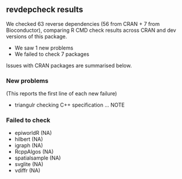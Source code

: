 ## revdepcheck results

We checked 63 reverse dependencies (56 from CRAN + 7 from Bioconductor), comparing R CMD check results across CRAN and dev versions of this package.

 * We saw 1 new problems
 * We failed to check 7 packages

Issues with CRAN packages are summarised below.

### New problems
(This reports the first line of each new failure)

* triangulr
  checking C++ specification ... NOTE

### Failed to check

* epiworldR     (NA)
* hilbert       (NA)
* igraph        (NA)
* RcppAlgos     (NA)
* spatialsample (NA)
* svglite       (NA)
* vdiffr        (NA)

